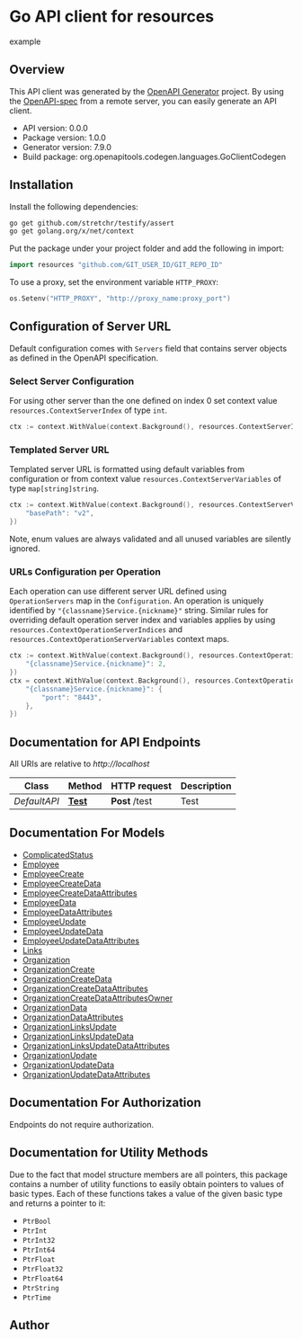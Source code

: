 # Go API client for resources

example

## Overview
This API client was generated by the [OpenAPI Generator](https://openapi-generator.tech) project.  By using the [OpenAPI-spec](https://www.openapis.org/) from a remote server, you can easily generate an API client.

- API version: 0.0.0
- Package version: 1.0.0
- Generator version: 7.9.0
- Build package: org.openapitools.codegen.languages.GoClientCodegen

## Installation

Install the following dependencies:

```sh
go get github.com/stretchr/testify/assert
go get golang.org/x/net/context
```

Put the package under your project folder and add the following in import:

```go
import resources "github.com/GIT_USER_ID/GIT_REPO_ID"
```

To use a proxy, set the environment variable `HTTP_PROXY`:

```go
os.Setenv("HTTP_PROXY", "http://proxy_name:proxy_port")
```

## Configuration of Server URL

Default configuration comes with `Servers` field that contains server objects as defined in the OpenAPI specification.

### Select Server Configuration

For using other server than the one defined on index 0 set context value `resources.ContextServerIndex` of type `int`.

```go
ctx := context.WithValue(context.Background(), resources.ContextServerIndex, 1)
```

### Templated Server URL

Templated server URL is formatted using default variables from configuration or from context value `resources.ContextServerVariables` of type `map[string]string`.

```go
ctx := context.WithValue(context.Background(), resources.ContextServerVariables, map[string]string{
	"basePath": "v2",
})
```

Note, enum values are always validated and all unused variables are silently ignored.

### URLs Configuration per Operation

Each operation can use different server URL defined using `OperationServers` map in the `Configuration`.
An operation is uniquely identified by `"{classname}Service.{nickname}"` string.
Similar rules for overriding default operation server index and variables applies by using `resources.ContextOperationServerIndices` and `resources.ContextOperationServerVariables` context maps.

```go
ctx := context.WithValue(context.Background(), resources.ContextOperationServerIndices, map[string]int{
	"{classname}Service.{nickname}": 2,
})
ctx = context.WithValue(context.Background(), resources.ContextOperationServerVariables, map[string]map[string]string{
	"{classname}Service.{nickname}": {
		"port": "8443",
	},
})
```

## Documentation for API Endpoints

All URIs are relative to *http://localhost*

Class | Method | HTTP request | Description
------------ | ------------- | ------------- | -------------
*DefaultAPI* | [**Test**](docs/DefaultAPI.md#test) | **Post** /test | Test


## Documentation For Models

 - [ComplicatedStatus](docs/ComplicatedStatus.md)
 - [Employee](docs/Employee.md)
 - [EmployeeCreate](docs/EmployeeCreate.md)
 - [EmployeeCreateData](docs/EmployeeCreateData.md)
 - [EmployeeCreateDataAttributes](docs/EmployeeCreateDataAttributes.md)
 - [EmployeeData](docs/EmployeeData.md)
 - [EmployeeDataAttributes](docs/EmployeeDataAttributes.md)
 - [EmployeeUpdate](docs/EmployeeUpdate.md)
 - [EmployeeUpdateData](docs/EmployeeUpdateData.md)
 - [EmployeeUpdateDataAttributes](docs/EmployeeUpdateDataAttributes.md)
 - [Links](docs/Links.md)
 - [Organization](docs/Organization.md)
 - [OrganizationCreate](docs/OrganizationCreate.md)
 - [OrganizationCreateData](docs/OrganizationCreateData.md)
 - [OrganizationCreateDataAttributes](docs/OrganizationCreateDataAttributes.md)
 - [OrganizationCreateDataAttributesOwner](docs/OrganizationCreateDataAttributesOwner.md)
 - [OrganizationData](docs/OrganizationData.md)
 - [OrganizationDataAttributes](docs/OrganizationDataAttributes.md)
 - [OrganizationLinksUpdate](docs/OrganizationLinksUpdate.md)
 - [OrganizationLinksUpdateData](docs/OrganizationLinksUpdateData.md)
 - [OrganizationLinksUpdateDataAttributes](docs/OrganizationLinksUpdateDataAttributes.md)
 - [OrganizationUpdate](docs/OrganizationUpdate.md)
 - [OrganizationUpdateData](docs/OrganizationUpdateData.md)
 - [OrganizationUpdateDataAttributes](docs/OrganizationUpdateDataAttributes.md)


## Documentation For Authorization

Endpoints do not require authorization.


## Documentation for Utility Methods

Due to the fact that model structure members are all pointers, this package contains
a number of utility functions to easily obtain pointers to values of basic types.
Each of these functions takes a value of the given basic type and returns a pointer to it:

* `PtrBool`
* `PtrInt`
* `PtrInt32`
* `PtrInt64`
* `PtrFloat`
* `PtrFloat32`
* `PtrFloat64`
* `PtrString`
* `PtrTime`

## Author



